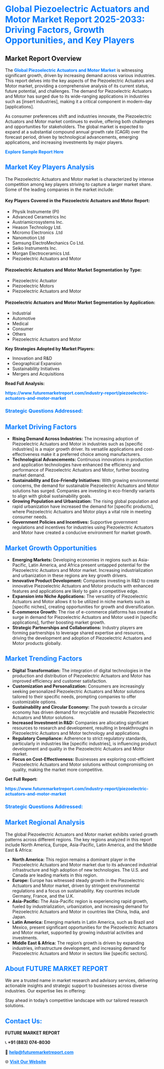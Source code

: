 <h1 style="color: #007BFF;">Global Piezoelectric Actuators and Motor Market Report 2025-2033: Driving Factors, Growth Opportunities, and Key Players</h1>

<section id="overview">
<h2>Market Report Overview</h2>
<p>The <a href="https://www.futuremarketreport.com/industry-report/piezoelectric-actuators-and-motor-market" style="color: #007BFF; text-decoration: none;"><strong>Global Piezoelectric Actuators and Motor Market</strong></a> is witnessing significant growth, driven by increasing demand across various industries. This report delves into the key aspects of the Piezoelectric Actuators and Motor market, providing a comprehensive analysis of its current status, future potential, and challenges. The demand for Piezoelectric Actuators and Motor has surged due to its wide-ranging applications in industries such as [insert industries], making it a critical component in modern-day [applications].</p>
<p>As consumer preferences shift and industries innovate, the Piezoelectric Actuators and Motor market continues to evolve, offering both challenges and opportunities for stakeholders. The global market is expected to expand at a substantial compound annual growth rate (CAGR) over the forecast period, driven by technological advancements, emerging applications, and increasing investments by major players.</p>
</section>

<section id="overview">
<p><a href="https://www.futuremarketreport.com/request-sample/reportId=101286" style="color: #007BFF; text-decoration: none;"><strong>Explore Sample Report Here</strong></a></p>
</section>

<section id="key-players">
<h2 style="color: #007BFF;">Market Key Players Analysis</h2>
<p>The Piezoelectric Actuators and Motor market is characterized by intense competition among key players striving to capture a larger market share. Some of the leading companies in the market include:</p>
<h4>Key Players Covered in the Piezoelectric Actuators and Motor Report:</h4>
<ul><li>Physik Instrumente (PI)</li><li>Advanced Cerametrics Inc</li><li>Austriamicrosystems Inc.</li><li>Heason Technology Ltd.</li><li>Micromo Electronics .Ltd</li><li>Nanomotion Ltd</li><li>Samsung ElectroMechanics Co Ltd.</li><li>Seiko Instruments Inc.</li><li>Morgan Electroceramics Ltd.</li><li>Piezoelectric Actuators and Motor</li></ul>
<h4>Piezoelectric Actuators and Motor Market Segmentation by Type:</h4>
<ul><li>Piezoelectric Actuator</li><li>Piezoelectric Motors</li><li>Piezoelectric Actuators and Motor</li></ul>

<h4>Piezoelectric Actuators and Motor Market Segmentation by Application:</h4>
<ul><li>Industrial</li><li>Automotive</li><li>Medical</li><li>Consumer</li><li>Others</li><li>Piezoelectric Actuators and Motor</li></ul>
<p><strong>Key Strategies Adopted by Market Players:</strong></p>
<ul>
<li>Innovation and R&D</li>
<li>Geographical Expansion</li>
<li>Sustainability Initiatives</li>
<li>Mergers and Acquisitions</li>
</ul>
</section>

<section>
<p><strong>Read Full Analysis: </strong></p><a href="https://www.futuremarketreport.com/industry-report/piezoelectric-actuators-and-motor-market" style="color: #007BFF; text-decoration: none;"><strong>https://www.futuremarketreport.com/industry-report/piezoelectric-actuators-and-motor-market</strong></a>
<h3 style="color: #007BFF;">Strategic Questions Addressed:</h3>
</section>

<section id="driving-factors">
<h2 style="color: #007BFF;">Market Driving Factors</h2>
<ul>
<li><strong>Rising Demand Across Industries:</strong> The increasing adoption of Piezoelectric Actuators and Motor in industries such as [specific industries] is a major growth driver. Its versatile applications and cost-effectiveness make it a preferred choice among manufacturers.</li>
<li><strong>Technological Advancements:</strong> Continuous innovations in production and application technologies have enhanced the efficiency and performance of Piezoelectric Actuators and Motor, further boosting market demand.</li>
<li><strong>Sustainability and Eco-Friendly Initiatives:</strong> With growing environmental concerns, the demand for sustainable Piezoelectric Actuators and Motor solutions has surged. Companies are investing in eco-friendly variants to align with global sustainability goals.</li>
<li><strong>Growing Population and Urbanization:</strong> The rising global population and rapid urbanization have increased the demand for [specific products], where Piezoelectric Actuators and Motor plays a vital role in meeting consumer needs.</li>
<li><strong>Government Policies and Incentives:</strong> Supportive government regulations and incentives for industries using Piezoelectric Actuators and Motor have created a conducive environment for market growth.</li>
</ul>
</section>

<section id="growth-opportunities">
<h2 style="color: #007BFF;">Market Growth Opportunities</h2>
<ul>
<li><strong>Emerging Markets:</strong> Developing economies in regions such as Asia-Pacific, Latin America, and Africa present untapped potential for the Piezoelectric Actuators and Motor market. Increasing industrialization and urbanization in these regions are key growth drivers.</li>
<li><strong>Innovative Product Development:</strong> Companies investing in R&D to create innovative Piezoelectric Actuators and Motor products with enhanced features and applications are likely to gain a competitive edge.</li>
<li><strong>Expansion into Niche Applications:</strong> The versatility of Piezoelectric Actuators and Motor allows it to be utilized in niche markets such as [specific niches], creating opportunities for growth and diversification.</li>
<li><strong>E-commerce Growth:</strong> The rise of e-commerce platforms has created a surge in demand for Piezoelectric Actuators and Motor used in [specific applications], further boosting market growth.</li>
<li><strong>Strategic Partnerships and Collaborations:</strong> Industry players are forming partnerships to leverage shared expertise and resources, driving the development and adoption of Piezoelectric Actuators and Motor products globally.</li>
</ul>
</section>

<section id="trending-factors">
<h2 style="color: #007BFF;">Market Trending Factors</h2>
<ul>
<li><strong>Digital Transformation:</strong> The integration of digital technologies in the production and distribution of Piezoelectric Actuators and Motor has improved efficiency and customer satisfaction.</li>
<li><strong>Customization and Personalization:</strong> Consumers are increasingly seeking personalized Piezoelectric Actuators and Motor solutions tailored to their specific needs, prompting companies to offer customizable options.</li>
<li><strong>Sustainability and Circular Economy:</strong> The push towards a circular economy has driven demand for recyclable and reusable Piezoelectric Actuators and Motor solutions.</li>
<li><strong>Increased Investment in R&D:</strong> Companies are allocating significant resources to research and development, resulting in breakthroughs in Piezoelectric Actuators and Motor technology and applications.</li>
<li><strong>Regulatory Compliance:</strong> Adherence to strict regulatory standards, particularly in industries like [specific industries], is influencing product development and quality in the Piezoelectric Actuators and Motor market.</li>
<li><strong>Focus on Cost-Effectiveness:</strong> Businesses are exploring cost-efficient Piezoelectric Actuators and Motor solutions without compromising on quality, making the market more competitive.</li>
</ul>
</section>

<section>
<p><strong>Get Full Report: </strong></p><a href="https://www.futuremarketreport.com/industry-report/piezoelectric-actuators-and-motor-market" style="color: #007BFF; text-decoration: none;"><strong>https://www.futuremarketreport.com/industry-report/piezoelectric-actuators-and-motor-market</strong></a>
<h3 style="color: #007BFF;">Strategic Questions Addressed:</h3>
</section>


<section id="regional-analysis">
<h2 style="color: #007BFF;">Market Regional Analysis</h2>
<p>The global Piezoelectric Actuators and Motor market exhibits varied growth patterns across different regions. The key regions analyzed in this report include North America, Europe, Asia-Pacific, Latin America, and the Middle East & Africa:</p>
<ul>
<li><strong>North America:</strong> This region remains a dominant player in the Piezoelectric Actuators and Motor market due to its advanced industrial infrastructure and high adoption of new technologies. The U.S. and Canada are leading markets in this region.</li>
<li><strong>Europe:</strong> Europe has witnessed steady growth in the Piezoelectric Actuators and Motor market, driven by stringent environmental regulations and a focus on sustainability. Key countries include Germany, France, and the U.K.</li>
<li><strong>Asia-Pacific:</strong> The Asia-Pacific region is experiencing rapid growth, fueled by industrialization, urbanization, and increasing demand for Piezoelectric Actuators and Motor in countries like China, India, and Japan.</li>
<li><strong>Latin America:</strong> Emerging markets in Latin America, such as Brazil and Mexico, present significant opportunities for the Piezoelectric Actuators and Motor market, supported by growing industrial activities and investments.</li>
<li><strong>Middle East & Africa:</strong> The region’s growth is driven by expanding industries, infrastructure development, and increasing demand for Piezoelectric Actuators and Motor in sectors like [specific sectors].</li>
</ul>
</section>

<footer>
<h2 style="color: #007BFF;">About FUTURE MARKET REPORT</h2>
<p>We are a trusted name in market research and advisory services, delivering actionable insights and strategic support to businesses across diverse industries. Our expertise lies in offering:</p>

<p>Stay ahead in today’s competitive landscape with our tailored research solutions.</p>

<h2 style="color: #007BFF;">Contact Us:</h2>
<p><strong>FUTURE MARKET REPORT</strong></p>
<p>📞 <strong>+91 (883) 074-8030</strong></p>
<p>📧 <strong><a href="mailto:help@futuremarketreport.com" style="color: #007BFF;">help@futuremarketreport.com</a></strong></p>
<p>🌐 <strong><a href="https://www.futuremarketreport.com/" style="color: #007BFF;">Visit Our Website</a></strong></p>
</footer>
